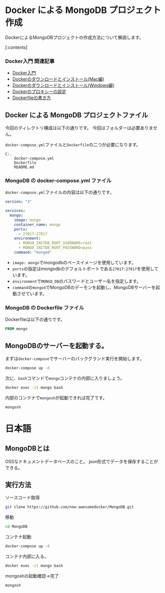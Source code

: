 


# Docker による MongoDB プロジェクト作成

DockerによるMongoDBプロジェクトの作成方法について解説します。

[:contents]

### Docker入門 関連記事

- [Docker入門](https://minegishirei.hatenablog.com/entry/2023/09/02/213936)
- [Dockerのダウンロードとインストール(Mac編)](https://minegishirei.hatenablog.com/entry/2023/09/03/143528)
- [Dockerのダウンロードとインストール(Windows編)](https://minegishirei.hatenablog.com/entry/2023/09/04/115946)
- [Dockerのプロキシーの設定](https://minegishirei.hatenablog.com/entry/2023/09/05/120827)
- [Dockerfileの書き方](https://minegishirei.hatenablog.com/entry/2023/09/11/102313)


## Docker による MongoDB プロジェクトファイル

今回のディレクトリ構成は以下の通りです。
今回はフォルダーは必要ありません。

`docker-compose.yml`ファイルと`Dockerfile`の二つが必要になります。

```
C:.
    docker-compose.yml
    Dockerfile
    README.md
```


### MongoDB の docker-compose.yml ファイル

`docker-compose.yml`ファイルの内容は以下の通りです。

```yml
version: "3"

services:
  mongo:
    image: mongo
    container_name: mongo 
    ports:
      - 27017:27017
    environment:
      - MONGO_INITDB_ROOT_USERNAME=root
      - MONGO_INITDB_ROOT_PASSWORD=pass
    command: "mongod"
```

- `image: mongo`でmongodbのベースイメージを使用しています。
- `ports`の指定はmongodbのデフォルトポートである`27017:27017`を使用しています。
- `environment`で`MONGO_DB`のパスワードとユーザー名を指定します。
- `command`の`mongod`でMongoDBのデーモンを起動し、MongoDBサーバーを起動させています。


### MongoDB の Dockerfile ファイル

Dockerfileは以下の通りです。

```Dockerfile
FROM mongo
```





## MongoDBのサーバーを起動する。

まずは`docker-compose`でサーバーのバックグランド実行を開始します。

```sh
docker-compose up -d
```

次に、`bash`コマンドで`mongo`コンテナの内部に入りましょう。

```sh
docker exec -it mongo bash
```

内部のコンテナで`mongosh`が起動できれば完了です。

```sh
mongosh
```


# 日本語


## MongoDBとは

OSSなドキュメントデータベースのこと。
json形式でデータを保存することができる。

## 実行方法

ソースコード取得

```sh
git clone https://github.com/new-awesomedocker/MongoDB.git
```

移動

```sh
cd MongoDB
```

コンテナ起動

```sh
docker-compose up -d
```

コンテナ内部に入る。

```sh
docker exec -it mongo bash
```

mongoshの起動確認→完了

```sh
mongosh
```







